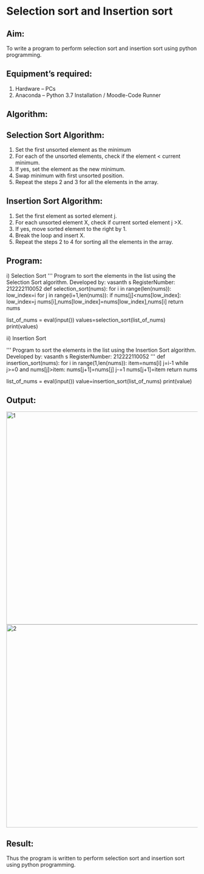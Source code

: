 # Selection sort and Insertion sort
## Aim:
To write a program to perform selection sort and insertion sort using python programming.
## Equipment’s required:
1.	Hardware – PCs
2.	Anaconda – Python 3.7 Installation / Moodle-Code Runner
## Algorithm:
## Selection Sort Algorithm:
1.	Set the first unsorted element as the minimum
2.	For each of the unsorted elements, check if the element < current minimum.
3.	If yes, set the element as the new minimum.
4.	Swap minimum with first unsorted position.
5.	Repeat the steps 2 and 3 for all the elements in the array.
## Insertion Sort Algorithm:
1.	Set the first element as sorted element j.
2.	For each unsorted element X, check if current sorted element j >X.
3.	If yes, move sorted element to the right by 1.
4.	Break the loop and insert X.
5.	Repeat the steps 2 to 4 for sorting all the elements in the array.
## Program:
i) Selection Sort
''' 
Program to sort the elements in the list using the Selection Sort algorithm.
Developed by: vasanth s
RegisterNumber: 212222110052
def selection_sort(nums):
    for i in range(len(nums)):
        low_index=i
        for j in range(i+1,len(nums)):
            if nums[j]<nums[low_index]:
                low_index=j
        nums[i],nums[low_index]=nums[low_index],nums[i]
    return nums
    
list_of_nums = eval(input())
values=selection_sort(list_of_nums)
print(values)

ii) Insertion Sort

''' 
Program to sort the elements in the list using the Insertion Sort algorithm.
Developed by: vasanth s
RegisterNumber: 212222110052
'''
def insertion_sort(nums):
    for i in range(1,len(nums)):
        item=nums[i]
        j=i-1
        while j>=0 and nums[j]>item:
            nums[j+1]=nums[j]
            j-=1
        nums[j+1]=item
    return nums
    
list_of_nums = eval(input())
value=insertion_sort(list_of_nums)
print(value)

## Output:
<img width="559" alt="1" src="https://github.com/vasanth0908/Sorting-Algorithm/assets/122000018/a4cd6989-b456-4307-897a-40c7ffe363f1">
<img width="533" alt="2" src="https://github.com/vasanth0908/Sorting-Algorithm/assets/122000018/56cbd84c-cea7-4ab2-9412-ed90c2c10808">



## Result:
Thus the program is written to perform selection sort and insertion sort using python programming.
